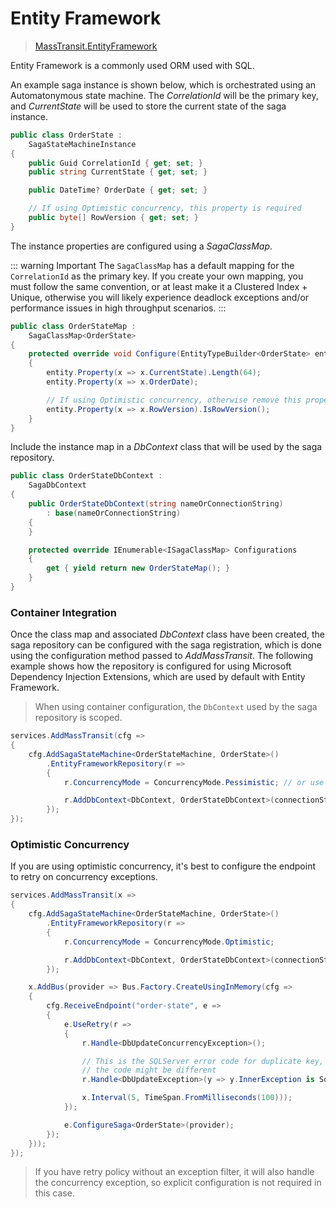 # Entity Framework

> [MassTransit.EntityFramework](https://www.nuget.org/packages/MassTransit.EntityFramework)

Entity Framework is a commonly used ORM used with SQL.

An example saga instance is shown below, which is orchestrated using an Automatonymous state machine. The _CorrelationId_ will be the primary key, and _CurrentState_ will be used to store the current state of the saga instance. 

```cs
public class OrderState :
    SagaStateMachineInstance
{
    public Guid CorrelationId { get; set; }
    public string CurrentState { get; set; }

    public DateTime? OrderDate { get; set; }

    // If using Optimistic concurrency, this property is required
    public byte[] RowVersion { get; set; }
}
```

The instance properties are configured using a _SagaClassMap_. 

::: warning Important
The `SagaClassMap` has a default mapping for the `CorrelationId` as the primary key. If you create your own mapping, you must follow the same convention, or at least make it a Clustered Index + Unique, otherwise you will likely experience deadlock exceptions and/or performance issues in high throughput scenarios.
:::

```cs
public class OrderStateMap : 
    SagaClassMap<OrderState>
{
    protected override void Configure(EntityTypeBuilder<OrderState> entity, ModelBuilder model)
    {
        entity.Property(x => x.CurrentState).Length(64);
        entity.Property(x => x.OrderDate);

        // If using Optimistic concurrency, otherwise remove this property
        entity.Property(x => x.RowVersion).IsRowVersion();
    }
}
```

Include the instance map in a _DbContext_ class that will be used by the saga repository.

```cs
public class OrderStateDbContext : 
    SagaDbContext
{
    public OrderStateDbContext(string nameOrConnectionString) 
        : base(nameOrConnectionString)
    {
    }

    protected override IEnumerable<ISagaClassMap> Configurations
    {
        get { yield return new OrderStateMap(); }
    }
}
```

### Container Integration

Once the class map and associated _DbContext_ class have been created, the saga repository can be configured with the saga registration, which is done using the configuration method passed to _AddMassTransit_. The following example shows how the repository is configured for using Microsoft Dependency Injection Extensions, which are used by default with Entity Framework.

> When using container configuration, the `DbContext` used by the saga repository is scoped.

```cs
services.AddMassTransit(cfg =>
{
    cfg.AddSagaStateMachine<OrderStateMachine, OrderState>()
        .EntityFrameworkRepository(r =>
        {
            r.ConcurrencyMode = ConcurrencyMode.Pessimistic; // or use Optimistic, which requires RowVersion

            r.AddDbContext<DbContext, OrderStateDbContext>(connectionString)
        });
});
```

### Optimistic Concurrency

If you are using optimistic concurrency, it's best to configure the endpoint to retry on concurrency exceptions.

```cs
services.AddMassTransit(x =>
{
    cfg.AddSagaStateMachine<OrderStateMachine, OrderState>()
        .EntityFrameworkRepository(r =>
        {
            r.ConcurrencyMode = ConcurrencyMode.Optimistic;

            r.AddDbContext<DbContext, OrderStateDbContext>(connectionString)
        });

    x.AddBus(provider => Bus.Factory.CreateUsingInMemory(cfg =>
    {
        cfg.ReceiveEndpoint("order-state", e =>
        {
            e.UseRetry(r => 
            {
                r.Handle<DbUpdateConcurrencyException>();

                // This is the SQLServer error code for duplicate key, if you are using another database,
                // the code might be different
                r.Handle<DbUpdateException>(y => y.InnerException is SqlException e && e.Number == 2627);

                x.Interval(5, TimeSpan.FromMilliseconds(100)));
            });

            e.ConfigureSaga<OrderState>(provider);
        });
    }));
});
```

> If you have retry policy without an exception filter, it will also handle the concurrency exception, so explicit configuration is not required in this case.

